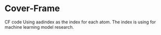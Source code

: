 # Cover-Frame
CF code
Using aadindex as the index for each atom.
The index is using for machine learning model research.
